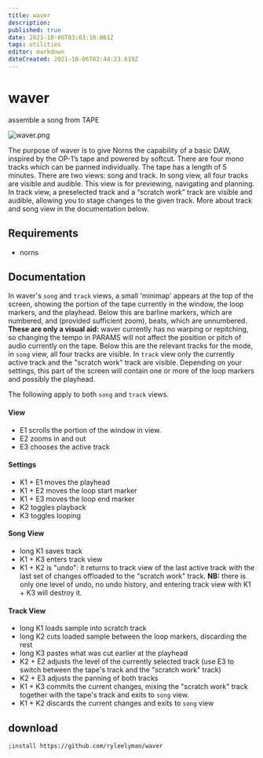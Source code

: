 ```yaml
---
title: waver
description: 
published: true
date: 2021-10-06T03:03:10.061Z
tags: utilities
editor: markdown
dateCreated: 2021-10-06T02:44:23.619Z
---
```


# waver

assemble a song from TAPE

![waver.png](/community/alanza/waver.png)

The purpose of waver is to give Norns the capability of a basic DAW, inspired by the OP-1’s tape and powered by softcut. There are four mono tracks which can be panned individually. The tape has a length of 5 minutes. There are two views: song and track. In song view, all four tracks are visible and audible. This view is for previewing, navigating and planning. In track view, a preselected track and a “scratch work” track are visible and audible, allowing you to stage changes to the given track. More about track and song view in the documentation below.

## Requirements

- norns

## Documentation

In waver's `song` and `track` views, a small 'minimap' appears at the top of the screen, showing the portion of the tape currently in the window, the loop markers, and the playhead. Below this are barline markers, which are numbered, and (provided sufficient zoom), beats, which are unnumbered. **These are only a visual aid:** waver currently has no warping or repitching, so changing the tempo in PARAMS will not affect the position or pitch of audio currently on the tape. Below this are the relevant tracks for the mode, in `song` view, all four tracks are visible. In `track` view only the currently active track and the "scratch work" track are visible. Depending on your settings, this part of the screen will contain one or more of the loop markers and possibly the playhead.

The following apply to both `song` and `track` views.
#### View
- E1 scrolls the portion of the window in view.
- E2  zooms in and out
- E3 chooses the active track
#### Settings
- K1 + E1 moves the playhead
- K1 + E2 moves the loop start marker
- K1 + E3  moves the loop end marker
- K2 toggles playback
- K3 toggles looping
#### Song View
- long K1 saves track
- K1 + K3 enters track view
- K1 + K2 is "undo": it returns to track view of the last active track with the last set of changes offloaded to the "scratch work" track. **NB:** there is only one level of undo, no undo history, and entering track view with K1 + K3 will destroy it.
#### Track View
- long K1 loads sample into scratch track
- long K2 cuts loaded sample between the loop markers, discarding the rest
- long K3 pastes what was cut earlier at the playhead
- K2 + E2 adjusts the level of the currently selected track (use E3 to switch between the tape's track and the "scratch work" track)
- K2 + E3 adjusts the panning of both tracks
- K1 + K3 commits the current changes, mixing the "scratch work" track together with the tape's track and exits to `song` view.
- K1 + K2 discards the current changes and exits to `song` view

## download

```
;install https://github.com/ryleelyman/waver
```



